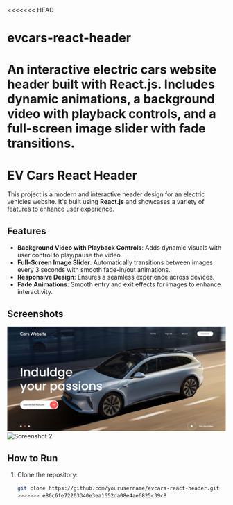 <<<<<<< HEAD

# evcars-react-header

# An interactive electric cars website header built with React.js. Includes dynamic animations, a background video with playback controls, and a full-screen image slider with fade transitions.

# EV Cars React Header

This project is a modern and interactive header design for an electric vehicles website. It's built using **React.js** and showcases a variety of features to enhance user experience.

## Features

- **Background Video with Playback Controls**: Adds dynamic visuals with user control to play/pause the video.
- **Full-Screen Image Slider**: Automatically transitions between images every 3 seconds with smooth fade-in/out animations.
- **Responsive Design**: Ensures a seamless experience across devices.
- **Fade Animations**: Smooth entry and exit effects for images to enhance interactivity.

## Screenshots

![Screenshot 1](./screenshots/screenshot1.png)
![Screenshot 2](./screenshots/screenshot2.png)

## How to Run

1. Clone the repository:
   ```bash
   git clone https://github.com/yourusername/evcars-react-header.git
   >>>>>>> e80c6fe72203340e3ea1652da08e4ae6825c39c8
   ```
